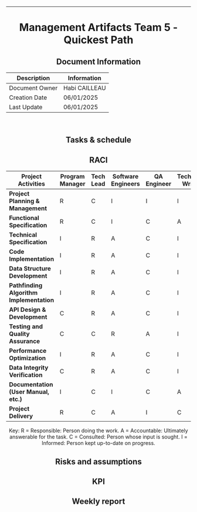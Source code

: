 <div align="center">

---

# Management Artifacts Team 5 - Quickest Path

## Document Information

| Description    | Information   |
| -------------- | ------------- |
| Document Owner | Habi CAILLEAU |
| Creation Date  | 06/01/2025    |
| Last Update    | 06/01/2025    |

<br>


## Tasks & schedule

## RACI

| **Project Activities**                 | **Program Manager** | **Tech Lead** | **Software Engineers** | **QA Engineer** | **Technical Writer** |
|----------------------------------------|--------------------|---------------|-----------------------|----------------|---------------------|
| **Project Planning & Management**      | R                  | C             | I                     | I              | I                   |
| **Functional Specification**           | R                  | C             | I                     | C              | A                   |
| **Technical Specification**            | I                  | R             | A                     | C              | I                   |
| **Code Implementation**                | I                  | R             | A                     | C              | I                   |
| **Data Structure Development**         | I                  | R             | A                     | C              | I                   |
| **Pathfinding Algorithm Implementation** | I                | R             | A                     | C              | I                   |
| **API Design & Development**           | C                  | R             | A                     | C              | I                   |
| **Testing and Quality Assurance**      | C                  | C             | R                     | A              | I                   |
| **Performance Optimization**           | I                  | R             | A                     | C              | I                   |
| **Data Integrity Verification**        | C                  | R             | A                     | C              | I                   |
| **Documentation (User Manual, etc.)**  | I                  | C             | I                     | C              | A                   |
| **Project Delivery**                   | R                  | C             | A                     | I              | C                   |


Key:
R = Responsible: Person doing the work.
A = Accountable: Ultimately answerable for the task.
C = Consulted: Person whose input is sought.
I = Informed: Person kept up-to-date on progress.

## Risks and assumptions

## KPI

## Weekly report